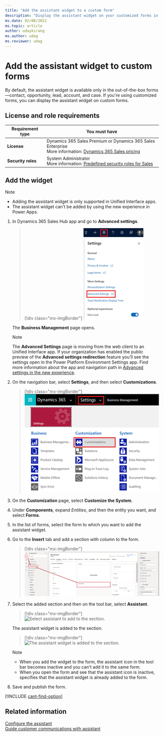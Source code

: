 ```yaml
---
title: "Add the assistant widget to a custom form"
description: "Display the assistant widget on your customized forms in Dynamics 365 Sales."
ms.date: 02/08/2022
ms.topic: article
author: udaykirang
ms.author: udag
ms.reviewer: udag
---
```


# Add the assistant widget to custom forms

By default, the assistant widget is available only in the out-of-the-box forms&mdash;contact, opportunity, lead, account, and case. If you're using customized forms, you can display the assistant widget on custom forms.

## License and role requirements
| Requirement type | You must have |  
|-----------------------|---------|
| **License** | Dynamics 365 Sales Premium or Dynamics 365 Sales Enterprise <br>More information: [Dynamics 365 Sales pricing](https://dynamics.microsoft.com/sales/pricing/) |
| **Security roles** | System Administrator <br> More information: [Predefined security roles for Sales](security-roles-for-sales.md)|


## Add the widget

>[!NOTE]
>- Adding the assistant widget is only supported in Unified Interface apps.
>- The assistant widget can't be added by using the new experience in Power Apps.

1. In Dynamics 365 Sales Hub app and go to **Advanced settings**.

    > [!div class="mx-imgBorder"]
    > ![Advanced Settings option on the Settings menu.](media/advanced-settings-option.png "Advanced Settings option on the Settings menu")

    The **Business Management** page opens.
   > [!NOTE]
   > The **Advanced Settings** page is moving from the web client to an Unified Interface app. If your organization has enabled the public preview of the **Advanced settings redirection** feature you’ll see the settings open in the Power Platform Environment Settings app. Find more information about the app and navigation path in [Advanced settings in the new experience](advanced-settings-new-experience.md).

2.  On the navigation bar, select **Settings**, and then select **Customizations**.

    > [!div class="mx-imgBorder"]
    > ![Customization option on the site map.](media/customization-in-sitemap.png "Customization option on the site map")

3.  On the **Customization** page, select **Customize the System**.

4. Under **Components**, expand *Entities*, and then the entity you want, and select **Forms**.

5. In the list of forms, select the form to which you want to add the assistant widget.

6. Go to the **Insert** tab and add a section with column to the form.

    > [!div class="mx-imgBorder"]
    > ![Add a section with column to the form.](media/customization-add-section-with-column-form.png "Add a section with column to the form")

7. Select the added section and then on the tool bar, select **Assistant**.   

    > [!div class="mx-imgBorder"]
    > ![Select assistant to add to the section.](media/customization-select-assistant-widget.png "Select assistant to add to the section")

    The assistant widget is added to the section.

    > [!div class="mx-imgBorder"]
    > ![The assistant widget is added to the section.](media/customization-assistant-widget-added.png "The assistant widget is added to the section")

    >[!NOTE]
    >- When you add the widget to the form, the assistant icon in the tool bar becomes inactive and you can't add it to the same form.
    >- When you open the form and see that the assistant icon is inactive, specifies that the assistant widget is already added to the form. 

8. Save and publish the form.

[!INCLUDE [cant-find-option](../includes/cant-find-option.md)]

## Related information

[Configure the assistant](configure-assistant.md)      
[Guide customer communications with assistant](assistant.md)


